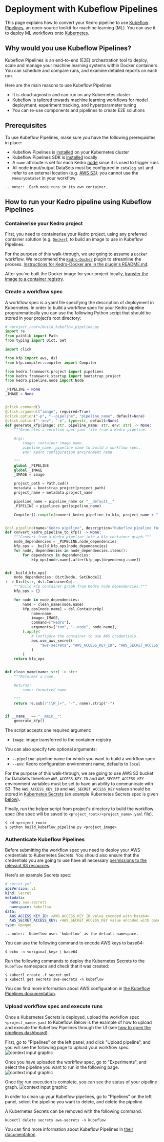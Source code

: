 # Deployment with Kubeflow Pipelines

This page explains how to convert your Kedro pipeline to use [Kubeflow Pipelines](https://github.com/kubeflow/pipelines), an open-source toolkit for machine learning (ML). You can use it to deploy ML workflows onto [Kubernetes](https://kubernetes.io/).

## Why would you use Kubeflow Pipelines?
Kubeflow Pipelines is an end-to-end (E2E) orchestration tool to deploy, scale and manage your machine learning systems within Docker containers. You can schedule and compare runs, and examine detailed reports on each run.

Here are the main reasons to use Kubeflow Pipelines:

- It is cloud-agnostic and can run on any Kubernetes cluster
- Kubeflow is tailored towards machine learning workflows for model deployment, experiment tracking, and hyperparameter tuning
- You can re-use components and pipelines to create E2E solutions

## Prerequisites

To use Kubeflow Pipelines, make sure you have the following prerequisites in place:

- Kubeflow Pipelines is [installed](https://www.kubeflow.org/docs/started/getting-started/) on your Kubernetes cluster
- Kubeflow Pipelines SDK is [installed](https://www.kubeflow.org/docs/pipelines/sdk/install-sdk/) locally
- A `name` attribute is set for each Kedro [node](/kedro.pipeline.node) since it is used to trigger runs
- All node input/output DataSets must be configured in `catalog.yml` and refer to an external location (e.g. [AWS S3](../data/data_catalog.md#using-the-data-catalog-with-the-yaml-api)); you cannot use the `MemoryDataSet` in your workflow

```eval_rst
.. note::  Each node runs in its own container.
```

## How to run your Kedro pipeline using Kubeflow Pipelines

### Containerise your Kedro project

First, you need to containerise your Kedro project, using any preferred container solution (e.g. [`Docker`](https://www.docker.com/)), to build an image to use in Kubeflow Pipelines.

For the purpose of this walk-through, we are going to assume a `Docker` workflow. We recommend the [`Kedro-Docker`](https://github.com/kedro-org/kedro-plugins/tree/main/kedro-docker) plugin to streamline the process. [Instructions for Kedro-Docker are in the plugin's README.md](https://github.com/kedro-org/kedro-plugins/blob/main/README.md).

After you’ve built the Docker image for your project locally, [transfer the image to a container registry](./single_machine.md#how-to-use-container-registry).

### Create a workflow spec

A workflow spec is a yaml file specifying the description of deployment in Kubernetes. In order to build a workflow spec for your Kedro pipeline programmatically you can use the following Python script that should be stored in your project’s root directory:

```python
# <project_root>/build_kubeflow_pipeline.py
import re
from pathlib import Path
from typing import Dict, Set

import click

from kfp import aws, dsl
from kfp.compiler.compiler import Compiler

from kedro.framework.project import pipelines
from kedro.framework.startup import bootstrap_project
from kedro.pipeline.node import Node

_PIPELINE = None
_IMAGE = None


@click.command()
@click.argument("image", required=True)
@click.option("-p", "--pipeline", "pipeline_name", default=None)
@click.option("--env", "-e", type=str, default=None)
def generate_kfp(image: str, pipeline_name: str, env: str) -> None:
    """Generates a workflow spec yaml file from a Kedro pipeline.

    Args:
        image: container image name.
        pipeline_name: pipeline name to build a workflow spec.
        env: Kedro configuration environment name.

    """
    global _PIPELINE
    global _IMAGE
    _IMAGE = image

    project_path = Path.cwd()
    metadata = bootstrap_project(project_path)
    project_name = metadata.project_name

    pipeline_name = pipeline_name or "__default__"
    _PIPELINE = pipelines.get(pipeline_name)

    Compiler().compile(convert_kedro_pipeline_to_kfp, project_name + ".yaml")


@dsl.pipeline(name="Kedro pipeline", description="Kubeflow pipeline for Kedro project")
def convert_kedro_pipeline_to_kfp() -> None:
    """Convert from a Kedro pipeline into a kfp container graph."""
    node_dependencies = _PIPELINE.node_dependencies
    kfp_ops = _build_kfp_ops(node_dependencies)
    for node, dependencies in node_dependencies.items():
        for dependency in dependencies:
            kfp_ops[node.name].after(kfp_ops[dependency.name])


def _build_kfp_ops(
    node_dependencies: Dict[Node, Set[Node]]
) -> Dict[str, dsl.ContainerOp]:
    """Build kfp container graph from Kedro node dependencies."""
    kfp_ops = {}

    for node in node_dependencies:
        name = clean_name(node.name)
        kfp_ops[node.name] = dsl.ContainerOp(
            name=name,
            image=_IMAGE,
            command=["kedro"],
            arguments=["run", "--node", node.name],
        ).apply(
            # Configure the container to use AWS credentials.
            aws.use_aws_secret(
                "aws-secrets", "AWS_ACCESS_KEY_ID", "AWS_SECRET_ACCESS_KEY"
            )
        )
    return kfp_ops


def clean_name(name: str) -> str:
    """Reformat a name.

    Returns:
        name: formatted name.

    """
    return re.sub(r"[\W_]+", "-", name).strip("-")


if __name__ == "__main__":
    generate_kfp()
```

The script accepts one required argument:

- `image`: image transferred to the container registry

You can also specify two optional arguments:

- `--pipeline`: pipeline name for which you want to build a workflow spec
- `--env`: Kedro configuration environment name, defaults to `local`

For the purpose of this walk-through, we are going to use AWS S3 bucket for DataSets therefore `AWS_ACCESS_KEY_ID` and `AWS_SECRET_ACCESS_KEY` environment variables must be set to have an ability to communicate with S3. The `AWS_ACCESS_KEY_ID` and `AWS_SECRET_ACCESS_KEY` values should be stored in [Kubernetes Secrets](https://kubernetes.io/docs/concepts/configuration/secret/) (an example Kubernetes Secrets spec is given [below](#authenticate-kubeflow-pipelines)).


Finally, run the helper script from project's directory to build the workflow spec (the spec will be saved to `<project_root>/<project_name>.yaml` file).

```console
$ cd <project_root>
$ python build_kubeflow_pipeline.py <project_image>
```

### Authenticate Kubeflow Pipelines

Before submitting the workflow spec you need to deploy your AWS credentials to Kubernetes Secrets. You should also ensure that the credentials you are going to use have all necessary [permissions to the relevant S3 resources](https://docs.aws.amazon.com/AmazonS3/latest/dev/using-with-s3-actions.html).

Here's an example Secrets spec:

```yaml
# secret.yml
apiVersion: v1
kind: Secret
metadata:
  name: aws-secrets
  namespace: kubeflow
data:
  AWS_ACCESS_KEY_ID: <AWS_ACCESS_KEY_ID value encoded with base64>
  AWS_SECRET_ACCESS_KEY: <AWS_SECRET_ACCESS_KEY value encoded with base64>
type: Opaque
```

```eval_rst
.. note::  Kubeflow uses `kubeflow` as the default namespace.
```

You can use the following command to encode AWS keys to base64:

```console
$ echo -n <original_key> | base64
```

Run the following commands to deploy the Kubernetes Secrets to the `kubeflow` namespace and check that it was created:

```console
$ kubectl create -f secret.yml
$ kubectl get secrets aws-secrets -n kubeflow
```

You can find more information about AWS configuration in [the Kubeflow Pipelines documentation](https://www.kubeflow.org/docs/aws/pipeline/).

### Upload workflow spec and execute runs

Once a Kubernetes Secrets is deployed, upload the workflow spec `<project_name>.yaml` to Kubeflow. Below is the example of how to upload and execute the Kubeflow Pipelines through the UI (see [how to open the pipelines dashboard](https://www.kubeflow.org/docs/components/pipelines/pipelines-quickstart/#deploy-kubeflow-and-open-the-kubeflow-pipelines-ui)).

First, go to "Pipelines" on the left panel, and click "Upload pipeline", and you will see the following page to upload your workflow spec.
![context input graphic](../meta/images/kubeflow_pipelines_upload_pipeline.png)

Once you have uploaded the workflow spec, go to "Experiments", and select the pipeline you want to run in the following page.
![context input graphic](../meta/images/kubeflow_pipelines_experiment_run.png)

Once the run execution is complete, you can see the status of your pipeline graph.
![context input graphic](../meta/images/kubeflow_pipelines_dag.png)

In order to clean up your Kubeflow pipelines, go to "Pipelines" on the left panel, select the pipeline you want to delete, and delete the pipeline.

A Kubernetes Secrets can be removed with the following command.
```console
kubectl delete secrets aws-secrets -n kubeflow
```

You can find more information about Kubeflow Pipelines in [their documentation](https://www.kubeflow.org/docs/pipelines/).
